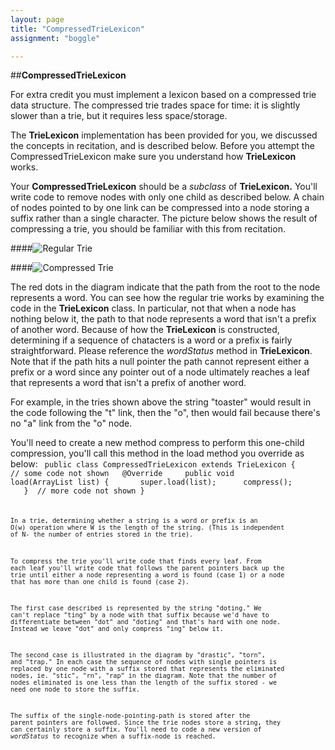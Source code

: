 ```yaml
---
layout: page
title: "CompressedTrieLexicon"
assignment: "boggle"

---
```



##**CompressedTrieLexicon**

For extra credit you must implement a lexicon based on a compressed trie data structure. The compressed trie trades space for time: it is slightly slower than a trie, but it requires less space/storage. 

The **TrieLexicon** implementation has been provided for you, we discussed the concepts in recitation, and is described below. Before you attempt the CompressedTrieLexicon make sure you understand how **TrieLexicon** works.

Your **CompressedTrieLexicon** should be a *subclass* of **TrieLexicon.** You'll write code to remove nodes with only one child as described below. A chain of nodes pointed to by one link can be compressed into a node storing a suffix rather than a single character. The picture below shows the result of compressing a trie, you should be familiar with this from recitation. 

####![Regular Trie](https://www.cs.duke.edu/courses/fall12/compsci201/assignments/boggle/trie.jpg)

####![Compressed Trie](https://www.cs.duke.edu/courses/fall12/compsci201/assignments/boggle/compressedtrie.jpg)

The red dots in the diagram indicate that the path from the root to the node represents a word. 
You can see how the regular trie works by examining the code in the **TrieLexicon** class. In particular, not that when a node has nothing below it, the path to that node represents a word that isn't a prefix of another word. Because of how the **TrieLexicon** is constructed, determining if a sequence of chatacters is a word or a prefix is fairly straightforward. Please reference the *wordStatus* method in **TrieLexicon**. Note that if the path hits a null pointer the path cannot represent either a prefix or a word since any pointer out of a node ultimately reaches a leaf that represents a word that isn't a prefix of another word. 

For example, in the tries shown above the string "toaster" would result in the code following the "t" link, then the "o", then would fail because there's no "a" link from the "o" node. 

You'll need to create a new method compress to perform this one-child compression, you'll call this method in the load method you override as below:
<code> public class CompressedTrieLexicon extends TrieLexicon {
 // some code not shown
 &nbsp;&nbsp;@Override
&nbsp;&nbsp;&nbsp; public void load(ArrayList<String> list) {
&nbsp;&nbsp;&nbsp;&nbsp;&nbsp; super.load(list);
 &nbsp;&nbsp;&nbsp;&nbsp;&nbsp;compress();
&nbsp;&nbsp; }
 &nbsp;// more code not shown
}<code>

In a trie, determining whether a string is a word or prefix is an O(w) operation where W is the length of the string. (This is independent of N- the number of entries stored in the trie). 

To compress the trie you'll write code that finds every leaf. From each leaf you'll write code that follows the parent pointers back up the trie until either a node representing a word is found (case 1) or a node that has more than one child is found (case 2). 

The first case described is represented by the string "doting." We can't replace "ting" by a node with that suffix because we'd have to differentiate between "dot" and "doting" and that's hard with one node. Instead we leave "dot" and only compress "ing" below it. 

The second case is illustrated in the diagram by "drastic", "torn", and "trap." In each case the sequence of nodes with single pointers is replaced by one node with a suffix stored that represents the eliminated nodes, ie. "stic", "rn", "rap" in the diagram. Note that the number of nodes eliminated is one less than the length of the suffix stored - we need one node to store the suffix. 

The suffix of the single-node-pointing-path is stored after the parent pointers are followed. Since the trie nodes store a string, they can certainly store a suffix. You'll need to code a new version of *wordStatus* to recognize when a suffix-node is reached.